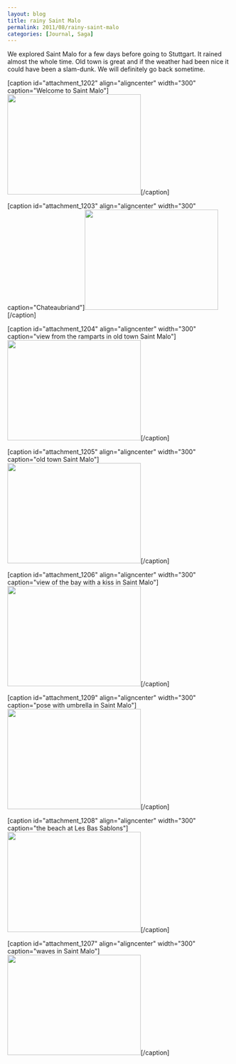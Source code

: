 ```yaml
---
layout: blog
title: rainy Saint Malo
permalink: 2011/08/rainy-saint-malo
categories: [Journal, Saga]
---
```


We explored Saint Malo for a few days before going to Stuttgart. It rained almost the whole time. Old town is great and if the weather had been nice it could have been a slam-dunk. We will definitely go back sometime.

[caption id="attachment_1202" align="aligncenter" width="300" caption="Welcome to Saint Malo"]<a href="http://blog.kristeraxel.com/wp-content/uploads/2011/08/DSC01515.jpg"><img src="http://blog.kristeraxel.com/wp-content/uploads/2011/08/DSC01515-300x225.jpg" alt="" title="Welcome to Saint Malo" width="300" height="225" class="size-medium wp-image-1202" /></a>[/caption]

[caption id="attachment_1203" align="aligncenter" width="300" caption="Chateaubriand"]<a href="http://blog.kristeraxel.com/wp-content/uploads/2011/08/DSC01518.jpg"><img src="http://blog.kristeraxel.com/wp-content/uploads/2011/08/DSC01518-300x225.jpg" alt="" title="Chateaubriand" width="300" height="225" class="size-medium wp-image-1203" /></a>[/caption]

[caption id="attachment_1204" align="aligncenter" width="300" caption="view from the ramparts in old town Saint Malo"]<a href="http://blog.kristeraxel.com/wp-content/uploads/2011/08/DSC01532.jpg"><img src="http://blog.kristeraxel.com/wp-content/uploads/2011/08/DSC01532-300x225.jpg" alt="" title="view from the ramparts in old town Saint Malo" width="300" height="225" class="size-medium wp-image-1204" /></a>[/caption]

[caption id="attachment_1205" align="aligncenter" width="300" caption="old town Saint Malo"]<a href="http://blog.kristeraxel.com/wp-content/uploads/2011/08/DSC01534.jpg"><img src="http://blog.kristeraxel.com/wp-content/uploads/2011/08/DSC01534-300x225.jpg" alt="" title="old town Saint Malo" width="300" height="225" class="size-medium wp-image-1205" /></a>[/caption]

[caption id="attachment_1206" align="aligncenter" width="300" caption="view of the bay with a kiss in Saint Malo"]<a href="http://blog.kristeraxel.com/wp-content/uploads/2011/08/DSC01539.jpg"><img src="http://blog.kristeraxel.com/wp-content/uploads/2011/08/DSC01539-300x225.jpg" alt="" title="view of the bay with a kiss in Saint Malo" width="300" height="225" class="size-medium wp-image-1206" /></a>[/caption]

[caption id="attachment_1209" align="aligncenter" width="300" caption="pose with umbrella in Saint Malo"]<a href="http://blog.kristeraxel.com/wp-content/uploads/2011/08/DSC01626.jpg"><img src="http://blog.kristeraxel.com/wp-content/uploads/2011/08/DSC01626-300x225.jpg" alt="" title="pose with umbrella in Saint Malo" width="300" height="225" class="size-medium wp-image-1209" /></a>[/caption]

[caption id="attachment_1208" align="aligncenter" width="300" caption="the beach at Les Bas Sablons"]<a href="http://blog.kristeraxel.com/wp-content/uploads/2011/08/DSC01551.jpg"><img src="http://blog.kristeraxel.com/wp-content/uploads/2011/08/DSC01551-300x225.jpg" alt="" title="the beach at Les Bas Sablons" width="300" height="225" class="size-medium wp-image-1208" /></a>[/caption]

[caption id="attachment_1207" align="aligncenter" width="300" caption="waves in Saint Malo"]<a href="http://blog.kristeraxel.com/wp-content/uploads/2011/08/DSC01545.jpg"><img src="http://blog.kristeraxel.com/wp-content/uploads/2011/08/DSC01545-300x225.jpg" alt="" title="waves in Saint Malo" width="300" height="225" class="size-medium wp-image-1207" /></a>[/caption]

